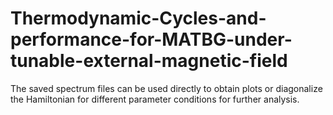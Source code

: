 # Thermodynamic-Cycles-and-performance-for-MATBG-under-tunable-external-magnetic-field

The saved spectrum files can be used directly to obtain plots or diagonalize the Hamiltonian for different parameter conditions for further analysis. 
